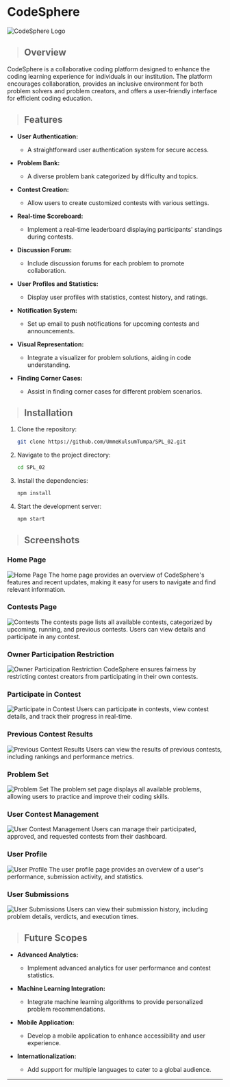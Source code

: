 # CodeSphere

![CodeSphere Logo](pictures_for_readme/CSlogo.png)

> ## Overview

CodeSphere is a collaborative coding platform designed to enhance the coding learning experience for individuals in our institution. The platform encourages collaboration, provides an inclusive environment for both problem solvers and problem creators, and offers a user-friendly interface for efficient coding education.

> ## Features

- **User Authentication:**

  - A straightforward user authentication system for secure access.

- **Problem Bank:**

  - A diverse problem bank categorized by difficulty and topics.

- **Contest Creation:**

  - Allow users to create customized contests with various settings.

- **Real-time Scoreboard:**

  - Implement a real-time leaderboard displaying participants' standings during contests.

- **Discussion Forum:**

  - Include discussion forums for each problem to promote collaboration.

- **User Profiles and Statistics:**

  - Display user profiles with statistics, contest history, and ratings.

- **Notification System:**

  - Set up email to push notifications for upcoming contests and announcements.

- **Visual Representation:**

  - Integrate a visualizer for problem solutions, aiding in code understanding.

- **Finding Corner Cases:**
  - Assist in finding corner cases for different problem scenarios.

> ## Installation

1. Clone the repository:

   ```bash
   git clone https://github.com/UmmeKulsumTumpa/SPL_02.git
   ```

2. Navigate to the project directory:

   ```bash
   cd SPL_02
   ```

3. Install the dependencies:

   ```bash
   npm install
   ```

4. Start the development server:

   ```bash
   npm start
   ```

> ## Screenshots

### Home Page

![Home Page](pictures_for_readme/home-page.png)
The home page provides an overview of CodeSphere's features and recent updates, making it easy for users to navigate and find relevant information.

### Contests Page

![Contests](pictures_for_readme/contests.png)
The contests page lists all available contests, categorized by upcoming, running, and previous contests. Users can view details and participate in any contest.

### Owner Participation Restriction

![Owner Participation Restriction](pictures_for_readme/owner-participation-restriction.png)
CodeSphere ensures fairness by restricting contest creators from participating in their own contests.

### Participate in Contest

![Participate in Contest](pictures_for_readmeo/participate-contest.png)
Users can participate in contests, view contest details, and track their progress in real-time.

### Previous Contest Results

![Previous Contest Results](pictures_for_readme/previous-rank.png)
Users can view the results of previous contests, including rankings and performance metrics.

### Problem Set

![Problem Set](pictures_for_readme/problem-set.png)
The problem set page displays all available problems, allowing users to practice and improve their coding skills.

### User Contest Management

![User Contest Management](pictures_for_readme/user-contest.png)
Users can manage their participated, approved, and requested contests from their dashboard.

### User Profile

![User Profile](pictures_for_readme/user-profile.png)
The user profile page provides an overview of a user's performance, submission activity, and statistics.

### User Submissions

![User Submissions](pictures_for_readmeo/user-submission.png)
Users can view their submission history, including problem details, verdicts, and execution times.

> ## Future Scopes

- **Advanced Analytics:**

  - Implement advanced analytics for user performance and contest statistics.

- **Machine Learning Integration:**

  - Integrate machine learning algorithms to provide personalized problem recommendations.

- **Mobile Application:**

  - Develop a mobile application to enhance accessibility and user experience.

- **Internationalization:**
  - Add support for multiple languages to cater to a global audience.

---
